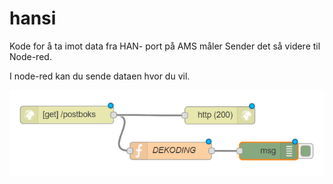 # hansi
Kode for å ta imot data fra HAN- port på AMS måler
Sender det så videre til Node-red.

I node-red kan du sende dataen hvor du vil.

![Node-red flow](/flow.png)
